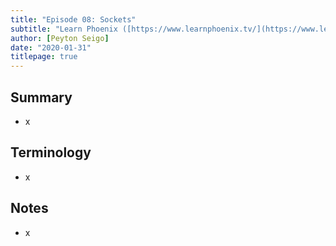 ```yaml
---
title: "Episode 08: Sockets"
subtitle: "Learn Phoenix ([https://www.learnphoenix.tv/](https://www.learnphoenix.tv/))"
author: [Peyton Seigo]
date: "2020-01-31"
titlepage: true
---
```


## Summary

- x

## Terminology

- x

## Notes

- x
